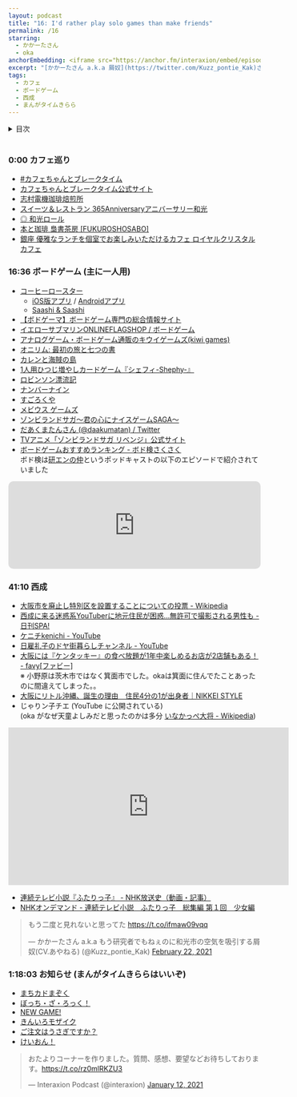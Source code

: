 ```yaml
---
layout: podcast
title: "16: I'd rather play solo games than make friends"
permalink: /16
starring:
  - かかーたさん
  - oka
anchorEmbedding: <iframe src="https://anchor.fm/interaxion/embed/episodes/16-Id-rather-play-solo-games-than-make-friends-erlckj" height="102px" width="100%" frameborder="0" scrolling="no"></iframe>
excerpt: "[かかーたさん a.k.a 屑奴](https://twitter.com/Kuzz_pontie_Kak)さんと東武東上線沿線のカフェ、一人用ボードゲーム、西成などについて話しました。[Ep. 15](https://interaxion-podcast.github.io/15) の続きです。"
tags:
  - カフェ
  - ボードゲーム
  - 西成
  - まんがタイムきらら
---
```


<details>
<!-- https://github.com/gettalong/kramdown/issues/155#issuecomment-339793629 -->
<summary markdown='span'>目次</summary>
<nav>
  * this unordered seed list will be replaced by toc as unordered list
  {:toc}
<!-- https://stackoverflow.com/a/38419441/11480802 -->
</nav>
</details>
<br>

### 0:00 カフェ巡り

- [#カフェちゃんとブレークタイム](https://twitter.com/search?q=%23%E3%82%AB%E3%83%95%E3%82%A7%E3%81%A1%E3%82%83%E3%82%93%E3%81%A8%E3%83%96%E3%83%AC%E3%83%BC%E3%82%AF%E3%82%BF%E3%82%A4%E3%83%A0%20from%3AKuzz_pontie_Kak&src=typed_query&f=live)
- [カフェちゃんとブレークタイム公式サイト](http://cafe-chan.com/)
- [志村電機珈琲焙煎所](https://www.simdencoffee.com/)
- [スイーツ＆レストラン 365Anniversaryアニバーサリー和光](https://365anniversary.jp/)
- [◎ 和光ロール](https://365anniversary.jp/archives/4703)
- [本と珈琲 梟書茶房 [FUKUROSHOSABO]](https://www.doutor.co.jp/fukuro/)
- [銀座 優雅なランチを個室でお楽しみいただけるカフェ ロイヤルクリスタルカフェ](http://royalcrystalcafe.com/)

### 16:36 ボードゲーム (主に一人用)

- [コーヒーロースター](https://amzn.to/3uDS4rB)
  - [iOS版アプリ](https://apps.apple.com/jp/app/coffee-roaster/id1475660279) / [Androidアプリ](https://play.google.com/store/apps/details?id=de.brettspielwelt.coffee_roaster)
  - [Saashi & Saashi](https://saashiandsaashi.tumblr.com/)
- [【ボドゲーマ】ボードゲーム専門の総合情報サイト](https://bodoge.hoobby.net/)
- [イエローサブマリンONLINEFLAGSHOP / ボードゲーム](https://shop.yellowsubmarine.co.jp/products/list.php?category_id=14)
- [アナログゲーム・ボードゲーム通販のキウイゲームズ(kiwi games)](https://shop.kiwigames.jp/)
- [オニリム: 最初の旅と七つの書](https://amzn.to/37SqEVq)
- [カレンと海賊の島](https://amzn.to/3uCBEjr)
- [1人用ひつじ増やしカードゲーム『シェフィ-Shephy-』](https://www.arcsystemworks.jp/shephy/)
- [ロビンソン漂流記](https://amzn.to/3aXjZeu)
- [ナンバーナイン](https://amzn.to/3uFm8TI)
- [すごろくや](https://sugorokuya.jp/)
- [メビウス ゲームズ](http://www.mobius-games.co.jp/)
- [ゾンビランドサガ～君の心にナイスゲームSAGA～](https://amzn.to/3bPI4mS)
- [だあくまたんさん (@daakumatan) / Twitter](https://twitter.com/daakumatan)
- [TVアニメ「ゾンビランドサガ リベンジ」公式サイト](https://zombielandsaga.com/)
- [ボードゲームおすすめランキング - ボド検さくさく](https://bodoken.myturn.games/)  
ボド検は[研エンの仲](https://twitter.com/kennaka)というポッドキャストの以下のエピソードで紹介されていました

<div style="text-align: center;">
<iframe src="https://embed.podcasts.apple.com/us/podcast/20-%E3%83%9C%E3%83%BC%E3%83%89%E3%82%B2%E3%83%BC%E3%83%A0%E3%81%A3%E3%81%A6%E3%81%A9%E3%81%86%E3%82%84%E3%81%A3%E3%81%A6%E4%BD%9C%E3%82%8B%E3%81%AE-%E3%81%8A%E3%81%99%E3%81%99%E3%82%81%E6%95%99%E3%81%88%E3%81%A6-%E3%83%9C%E3%83%89%E3%82%B2%E4%BD%9C%E5%AE%B6%E3%81%AB%E8%81%9E%E3%81%84%E3%81%A6%E3%81%BF%E3%81%9F/id1518498036?i=1000502910507&amp;itsct=podcast_box&amp;itscg=30200" height="175px" frameborder="0" sandbox="allow-forms allow-popups allow-same-origin allow-scripts allow-top-navigation-by-user-activation" allow="autoplay *; encrypted-media *;" style="width: 100%; max-width: 660px; overflow: hidden; border-radius: 10px; background: transparent;"></iframe>
</div>

### 41:10 西成

- [大阪市を廃止し特別区を設置することについての投票 - Wikipedia](https://ja.wikipedia.org/wiki/%E5%A4%A7%E9%98%AA%E5%B8%82%E3%82%92%E5%BB%83%E6%AD%A2%E3%81%97%E7%89%B9%E5%88%A5%E5%8C%BA%E3%82%92%E8%A8%AD%E7%BD%AE%E3%81%99%E3%82%8B%E3%81%93%E3%81%A8%E3%81%AB%E3%81%A4%E3%81%84%E3%81%A6%E3%81%AE%E6%8A%95%E7%A5%A8)
- [西成に来る迷惑系YouTuberに地元住民が困惑…無許可で撮影される男性も - 日刊SPA!](https://nikkan-spa.jp/1736110)
- [ケニチkenichi - YouTube](https://www.youtube.com/channel/UCWbB8rGkcOc58YYS0QaCG3w)
- [日雇礼子のドヤ街暮らしチャンネル - YouTube](https://www.youtube.com/channel/UCc5BawFmb7aNHck7HFtSKvw)
- [大阪には『ケンタッキー』の食べ放題が1年中楽しめるお店が2店舗もある！ - favy[ファビー]](https://www.favy.jp/topics/18927)  
※ 小野原は茨木市ではなく箕面市でした。okaは箕面に住んでたことあったのに間違えてしまった。。
- [大阪にリトル沖縄、誕生の理由　住民4分の1が出身者｜NIKKEI STYLE](https://style.nikkei.com/article/DGXZZO34037380X10C11A8000000/)
- じゃりン子チエ (YouTube に公開されている)  
(oka がなぜ天童よしみだと思ったのかは多分 [いなかっぺ大将 - Wikipedia](https://ja.wikipedia.org/wiki/%E3%81%84%E3%81%AA%E3%81%8B%E3%81%A3%E3%81%BA%E5%A4%A7%E5%B0%86))

<div style="text-align: center;">
<iframe width="560" height="315" src="https://www.youtube.com/embed/EwIWo1me_VM" frameborder="0" allow="accelerometer; autoplay; clipboard-write; encrypted-media; gyroscope; picture-in-picture" allowfullscreen></iframe>
</div>

- [連続テレビ小説『ふたりっ子』 - NHK放送史（動画・記事）](https://www2.nhk.or.jp/archives/search/special/detail/?d=asadra022)
- [NHKオンデマンド - 連続テレビ小説　ふたりっ子　総集編 第１回　少女編](https://www.nhk-ondemand.jp/goods/G2012044975SA000/index.html)

<blockquote class="twitter-tweet tw-align-center"><p lang="ja" dir="ltr">もう二度と見れないと思ってた <a href="https://t.co/ifmaw09vqq">https://t.co/ifmaw09vqq</a></p>&mdash; かかーたさん a.k.a もう研究者でもねぇのに和光市の空気を吸引する屑奴(CV.あやねる) (@Kuzz_pontie_Kak) <a href="https://twitter.com/Kuzz_pontie_Kak/status/1363839621902200832?ref_src=twsrc%5Etfw">February 22, 2021</a>
</blockquote> <script async src="https://platform.twitter.com/widgets.js" charset="utf-8"></script>

### 1:18:03 お知らせ (まんがタイムきららはいいぞ)

- [まちカドまぞく](https://amzn.to/3bMkRl9)
- [ぼっち・ざ・ろっく！](https://amzn.to/37T6jPM)
- [NEW GAME!](https://amzn.to/2OkOge9)
- [きんいろモザイク](https://amzn.to/2Oj4Zyw)
- [ご注文はうさぎですか？](https://amzn.to/3074uKL)
- [けいおん！](https://amzn.to/2OfwKrS)

<blockquote class="twitter-tweet tw-align-center"><p lang="ja" dir="ltr">おたよりコーナーを作りました。質問、感想、要望などお待ちしております。<a href="https://t.co/rz0mlRKZU3">https://t.co/rz0mlRKZU3</a></p>&mdash; Interaxion Podcast (@interaxion) <a href="https://twitter.com/interaxion/status/1348936492488421378?ref_src=twsrc%5Etfw">January 12, 2021</a>
</blockquote> <script async src="https://platform.twitter.com/widgets.js" charset="utf-8"></script>
